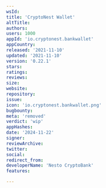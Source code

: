 ```yaml
---
wsId: 
title: 'CryptoNest Wallet'
altTitle: 
authors: 
users: 1000
appId: 'io.cryptonest.bankwallet'
appCountry: 
released: '2021-11-10'
updated: '2021-11-10'
version: '0.22.1'
stars: 
ratings: 
reviews: 
size: 
website: 
repository: 
issue: 
icon: 'io.cryptonest.bankwallet.png'
bugbounty: 
meta: 'removed'
verdict: 'wip'
appHashes: 
date: '2024-11-22'
signer: 
reviewArchive: 
twitter: 
social: 
redirect_from: 
developerName: 'Nesto CryptoBank'
features: 

---
```


